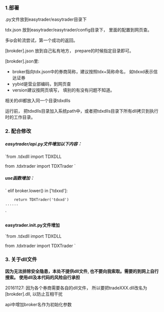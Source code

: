 
### 1.部署
.py文件放到easytrader/easytrader目录下

tdx.json 放到easytrader/easytrader/config目录下， 里面的配置到网页查。

多ip会轮流尝试，第一个成功的返回。

[brokder].json 放到自己私有地方， prepare的时候指定目录即可。

[brokder].json里: 
  * broker指向tdx.json中的券商简称，建议按照tdx+简称命名， 如tdxxd表示信达证券 
  * yybid是营业部编码，到网页查 
  * version建议按网页填写， 填别的有没有问题不知道。

相关的dll都放入同一个目录tdxdlls

运行前， 把tdxdlls目录加入系统path中，或者把tdxdlls目录下所有dll拷贝到执行时的工作目录。

### 2. 配合修改
##### easytrader/api.py文件增加以下内容：
`from .tdxdll import TDXDLL

from .tdxtrader import TDXTrader
`
##### use函数增加：
`    elif broker.lower() in ['tdxxd']:

        return TDXTrader('tdxxd')
    ......
`
#### easytrader.__init__.py文件增加
`from .tdxdll import TDXDLL

from .tdxtrader import TDXTrader
`
### 3. 关于dll文件
**因为无法排除安全隐患，本处不提供dll文件, 也不要向我索取。需要的到网上自行搜索。 使用dll及本代码的风险自行承担**


20161127: 
  因为各个券商需要各自的dll文件， 所以要把tradeXXX.dll改名为[brokder].dll, 以防止互相干扰

api中增加broker名作为初始化参数


